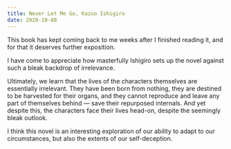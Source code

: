 ```yaml
---
title: Never Let Me Go, Kazuo Ishigiro
date: 2020-10-08
---
```


This book has kept coming back to me weeks after I finished reading it, and for that it deserves further exposition. 

I have come to appreciate how masterfully Ishigiro sets up the novel against such a bleak backdrop of irrelevance. 

Ultimately, we learn that the lives of the characters themselves are essentially irrelevant. 
They have been born from nothing, they are destined to be harvested for their organs, and they cannot reproduce and leave any part of themselves behind — save their repurposed internals. 
And yet despite this, the characters face their lives head-on, despite the seemingly bleak outlook. 

I think this novel is an interesting exploration of our ability to adapt to our circumstances, but also the extents of our self-deception. 

